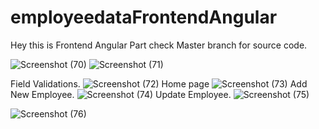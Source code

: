 # employeedataFrontendAngular
Hey this is Frontend Angular Part check Master branch for source code.

![Screenshot (70)](https://github.com/sivaganeshbathula70/employeedataFrontendAngular/assets/60910411/7624d099-e884-43ef-a7bd-d368fb025c4c)
![Screenshot (71)](https://github.com/sivaganeshbathula70/employeedataFrontendAngular/assets/60910411/7e2e0d28-c2b4-418d-87a4-13c1e95bf226)

Field Validations.
![Screenshot (72)](https://github.com/sivaganeshbathula70/employeedataFrontendAngular/assets/60910411/02cab44a-390f-4f4c-b9ee-f4945312ed25)
Home page 
![Screenshot (73)](https://github.com/sivaganeshbathula70/employeedataFrontendAngular/assets/60910411/27197339-f3ad-4ad6-a4e1-7246a2bb581d)
Add New Employee.
![Screenshot (74)](https://github.com/sivaganeshbathula70/employeedataFrontendAngular/assets/60910411/4751aca2-7e60-4fc9-8711-55f02c5ef750)
Update Employee.
![Screenshot (75)](https://github.com/sivaganeshbathula70/employeedataFrontendAngular/assets/60910411/f6e3cd4b-3c6e-4287-a90f-3ea1a1874f15)



![Screenshot (76)](https://github.com/sivaganeshbathula70/employeedataFrontendAngular/assets/60910411/e2277f72-fecc-4ab7-bb60-20a55a0c93a4)






